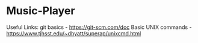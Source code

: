 # Music-Player

Useful Links:
git basics - https://git-scm.com/doc
Basic UNIX commands - https://www.tjhsst.edu/~dhyatt/superap/unixcmd.html
